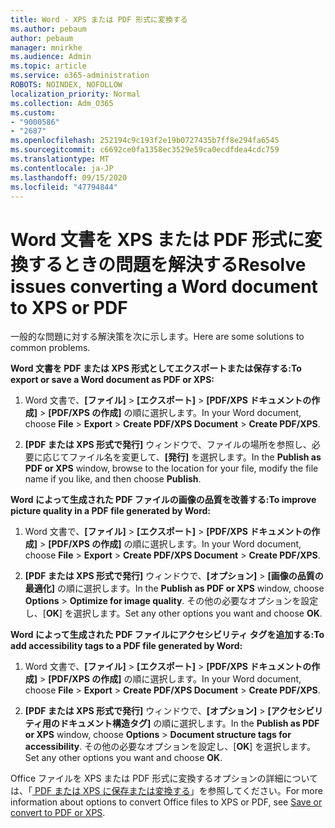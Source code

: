 ```yaml
---
title: Word - XPS または PDF 形式に変換する
ms.author: pebaum
author: pebaum
manager: mnirkhe
ms.audience: Admin
ms.topic: article
ms.service: o365-administration
ROBOTS: NOINDEX, NOFOLLOW
localization_priority: Normal
ms.collection: Adm_O365
ms.custom:
- "9000586"
- "2687"
ms.openlocfilehash: 252194c9c193f2e19b0727435b7ff8e294fa6545
ms.sourcegitcommit: c6692ce0fa1358ec3529e59ca0ecdfdea4cdc759
ms.translationtype: MT
ms.contentlocale: ja-JP
ms.lasthandoff: 09/15/2020
ms.locfileid: "47794844"
---
```

# <a name="resolve-issues-converting-a-word-document-to-xps-or-pdf"></a><span data-ttu-id="74e23-102">Word 文書を XPS または PDF 形式に変換するときの問題を解決する</span><span class="sxs-lookup"><span data-stu-id="74e23-102">Resolve issues converting a Word document to XPS or PDF</span></span>

<span data-ttu-id="74e23-103">一般的な問題に対する解決策を次に示します。</span><span class="sxs-lookup"><span data-stu-id="74e23-103">Here are some solutions to common problems.</span></span> 

<span data-ttu-id="74e23-104">**Word 文書を PDF または XPS 形式としてエクスポートまたは保存する:**</span><span class="sxs-lookup"><span data-stu-id="74e23-104">**To export or save a Word document as PDF or XPS:**</span></span>

1. <span data-ttu-id="74e23-105">Word 文書で、**[ファイル]** > **[エクスポート]** > **[PDF/XPS ドキュメントの作成]** > **[PDF/XPS の作成]** の順に選択します。</span><span class="sxs-lookup"><span data-stu-id="74e23-105">In your Word document, choose  **File** > **Export** > **Create PDF/XPS Document** > **Create PDF/XPS**.</span></span>

2. <span data-ttu-id="74e23-106">**[PDF または XPS 形式で発行]** ウィンドウで、ファイルの場所を参照し、必要に応じてファイル名を変更して、**[発行]** を選択します。</span><span class="sxs-lookup"><span data-stu-id="74e23-106">In the **Publish as PDF or XPS** window, browse to the location for your file, modify the file name if you like, and then choose **Publish**.</span></span>

<span data-ttu-id="74e23-107">**Word によって生成された PDF ファイルの画像の品質を改善する:**</span><span class="sxs-lookup"><span data-stu-id="74e23-107">**To improve picture quality in a PDF file generated by Word:**</span></span>

1. <span data-ttu-id="74e23-108">Word 文書で、**[ファイル]** > **[エクスポート]** > **[PDF/XPS ドキュメントの作成]** > **[PDF/XPS の作成]** の順に選択します。</span><span class="sxs-lookup"><span data-stu-id="74e23-108">In your Word document, choose  **File** > **Export** > **Create PDF/XPS Document** > **Create PDF/XPS**.</span></span>

2. <span data-ttu-id="74e23-109">**[PDF または XPS 形式で発行]** ウィンドウで、**[オプション]** > **[画像の品質の最適化]** の順に選択します。</span><span class="sxs-lookup"><span data-stu-id="74e23-109">In the **Publish as PDF or XPS** window, choose **Options** > **Optimize for image quality**.</span></span> <span data-ttu-id="74e23-110">その他の必要なオプションを設定し、[**OK**] を選択します。</span><span class="sxs-lookup"><span data-stu-id="74e23-110">Set any other options you want and choose **OK**.</span></span> 

<span data-ttu-id="74e23-111">**Word によって生成された PDF ファイルにアクセシビリティ タグを追加する:**</span><span class="sxs-lookup"><span data-stu-id="74e23-111">**To add accessibility tags to a PDF file generated by Word:**</span></span>
 
1. <span data-ttu-id="74e23-112">Word 文書で、**[ファイル]** > **[エクスポート]** > **[PDF/XPS ドキュメントの作成]** > **[PDF/XPS の作成]** の順に選択します。</span><span class="sxs-lookup"><span data-stu-id="74e23-112">In your Word document, choose  **File** > **Export** > **Create PDF/XPS Document** > **Create PDF/XPS**.</span></span>

2. <span data-ttu-id="74e23-113">**[PDF または XPS 形式で発行]** ウィンドウで、**[オプション]** > **[アクセシビリティ用のドキュメント構造タグ]** の順に選択します。</span><span class="sxs-lookup"><span data-stu-id="74e23-113">In the **Publish as PDF or XPS** window, choose **Options** > **Document structure tags for accessibility**.</span></span> <span data-ttu-id="74e23-114">その他の必要なオプションを設定し、[**OK**] を選択します。</span><span class="sxs-lookup"><span data-stu-id="74e23-114">Set any other options you want and choose **OK**.</span></span>

<span data-ttu-id="74e23-115">Office ファイルを XPS または PDF 形式に変換するオプションの詳細については、「[ PDF または XPS に保存または変換する](https://support.office.com/article/d85416c5-7d77-4fd6-a216-6f4bf7c7c110)」を参照してください。</span><span class="sxs-lookup"><span data-stu-id="74e23-115">For more information about options to convert Office files to XPS or PDF, see [Save or convert to PDF or XPS](https://support.office.com/article/d85416c5-7d77-4fd6-a216-6f4bf7c7c110).</span></span>